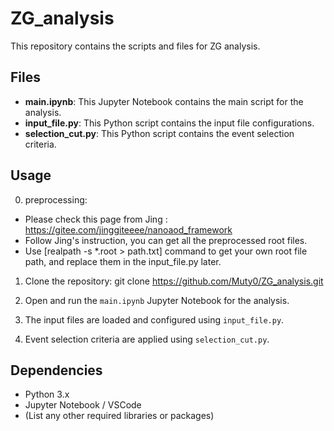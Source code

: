 # ZG_analysis

This repository contains the scripts and files for ZG analysis. 

## Files

- **main.ipynb**: This Jupyter Notebook contains the main script for the analysis.
- **input_file.py**: This Python script contains the input file configurations.
- **selection_cut.py**: This Python script contains the event selection criteria.

## Usage
0. preprocessing: 
- Please check this page from Jing : https://gitee.com/jinggiteeee/nanoaod_framework
- Follow Jing's instruction, you can get all the preprocessed root files.
- Use [realpath -s *.root > path.txt] command to get your own root file path, and replace them in the input_file.py later. 

1. Clone the repository:
git clone https://github.com/Muty0/ZG_analysis.git

2. Open and run the `main.ipynb` Jupyter Notebook for the analysis.

3. The input files are loaded and configured using `input_file.py`.

4. Event selection criteria are applied using `selection_cut.py`.

## Dependencies

- Python 3.x
- Jupyter Notebook / VSCode
- (List any other required libraries or packages)


